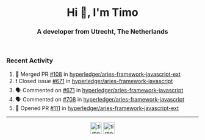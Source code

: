<h1 align="center">Hi 👋, I'm Timo</h1>
<h3 align="center">A developer from Utrecht, The Netherlands</h3>
<br/>
<!-- https://github.com/rahuldkjain/github-profile-readme-generator --!>

<!--  <p align="left"><img src="https://github-readme-stats.vercel.app/api?username=timoglastra&show_icons=true&count_private=true&" alt="timoglastra" /></p> --!>

<!--
Github language stats
<p align="left"><img src="https://github-readme-stats.vercel.app/api/top-langs/?username=timoglastra&layout=compact" alt="timoglastra" /><p>
-->

<!-- Codestats language stats -->
<!-- <p align="left"><img src="https://codestats-readme.vercel.app/api/top-langs/?username=timoglastra&layout=compact&language_count=12" alt="timoglastra" /><p>    --!>
  
<h3>Recent Activity</h3>

<!--START_SECTION:activity-->
1. 🎉 Merged PR [#108](https://github.com/hyperledger/aries-framework-javascript-ext/pull/108) in [hyperledger/aries-framework-javascript-ext](https://github.com/hyperledger/aries-framework-javascript-ext)
2. ❗️ Closed issue [#671](https://github.com/hyperledger/aries-framework-javascript/issues/671) in [hyperledger/aries-framework-javascript](https://github.com/hyperledger/aries-framework-javascript)
3. 🗣 Commented on [#671](https://github.com/hyperledger/aries-framework-javascript/issues/671) in [hyperledger/aries-framework-javascript](https://github.com/hyperledger/aries-framework-javascript)
4. 🗣 Commented on [#708](https://github.com/hyperledger/aries-framework-javascript/issues/708) in [hyperledger/aries-framework-javascript](https://github.com/hyperledger/aries-framework-javascript)
5. 💪 Opened PR [#111](https://github.com/hyperledger/aries-framework-javascript-ext/pull/111) in [hyperledger/aries-framework-javascript-ext](https://github.com/hyperledger/aries-framework-javascript-ext)
<!--END_SECTION:activity-->

---

<p align="center">
<a href="https://twitter.com/timoglastra" target="blank"><img align="center" src="https://cdn.jsdelivr.net/npm/simple-icons@3.0.1/icons/twitter.svg" alt="timoglastra" height="30" width="30" /></a>
<a href="https://linkedin.com/in/timoglastra" target="blank"><img align="center" src="https://cdn.jsdelivr.net/npm/simple-icons@3.0.1/icons/linkedin.svg" alt="timoglastra" height="30" width="30" /></a>
</p>



